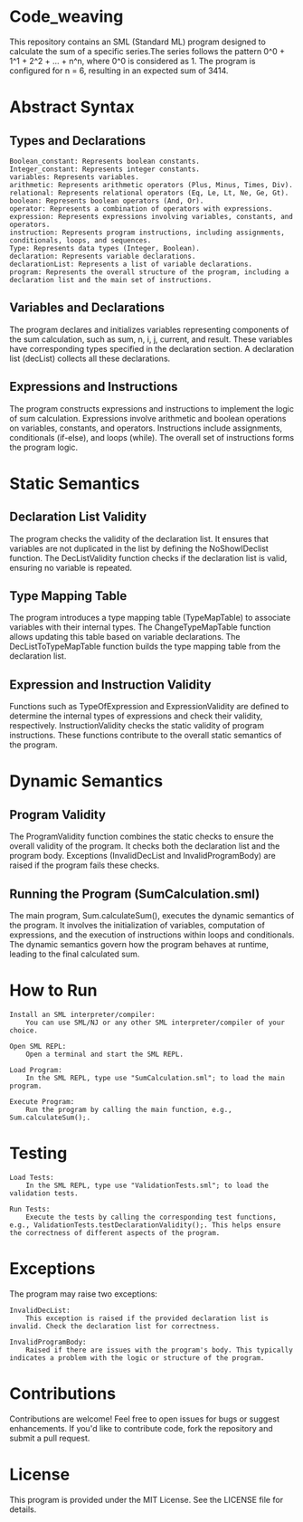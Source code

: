 # Code_weaving
This repository contains an SML (Standard ML) program designed to calculate the sum of a specific series.The series follows the pattern 0^0 + 1^1 + 2^2 + ... + n^n, where 0^0 is considered as 1. The program is configured for n = 6, resulting in an expected sum of 3414.

# Abstract Syntax
## Types and Declarations 

    Boolean_constant: Represents boolean constants.
    Integer_constant: Represents integer constants.
    variables: Represents variables.
    arithmetic: Represents arithmetic operators (Plus, Minus, Times, Div).
    relational: Represents relational operators (Eq, Le, Lt, Ne, Ge, Gt).
    boolean: Represents boolean operators (And, Or).
    operator: Represents a combination of operators with expressions.
    expression: Represents expressions involving variables, constants, and operators.
    instruction: Represents program instructions, including assignments, conditionals, loops, and sequences.
    Type: Represents data types (Integer, Boolean).
    declaration: Represents variable declarations.
    declarationList: Represents a list of variable declarations.
    program: Represents the overall structure of the program, including a declaration list and the main set of instructions.

## Variables and Declarations  
The program declares and initializes variables representing components of the sum calculation, such as sum, n, i, j, current, and result. These variables have corresponding types specified in the declaration section. A declaration list (decList) collects all these declarations.

## Expressions and Instructions 

The program constructs expressions and instructions to implement the logic of sum calculation. Expressions involve arithmetic and boolean operations on variables, constants, and operators. Instructions include assignments, conditionals (if-else), and loops (while). The overall set of instructions forms the program logic.

# Static Semantics
## Declaration List Validity 

The program checks the validity of the declaration list. It ensures that variables are not duplicated in the list by defining the NoShowIDeclist function. The DecListValidity function checks if the declaration list is valid, ensuring no variable is repeated.

## Type Mapping Table 

The program introduces a type mapping table (TypeMapTable) to associate variables with their internal types. The ChangeTypeMapTable function allows updating this table based on variable declarations. The DecListToTypeMapTable function builds the type mapping table from the declaration list.

## Expression and Instruction Validity 

Functions such as TypeOfExpression and ExpressionValidity are defined to determine the internal types of expressions and check their validity, respectively. InstructionValidity checks the static validity of program instructions. These functions contribute to the overall static semantics of the program.

# Dynamic Semantics
## Program Validity 

The ProgramValidity function combines the static checks to ensure the overall validity of the program. It checks both the declaration list and the program body. Exceptions (InvalidDecList and InvalidProgramBody) are raised if the program fails these checks.

## Running the Program (SumCalculation.sml)

The main program, Sum.calculateSum(), executes the dynamic semantics of the program. It involves the initialization of variables, computation of expressions, and the execution of instructions within loops and conditionals. The dynamic semantics govern how the program behaves at runtime, leading to the final calculated sum.

# How to Run

    Install an SML interpreter/compiler:
        You can use SML/NJ or any other SML interpreter/compiler of your choice.

    Open SML REPL:
        Open a terminal and start the SML REPL.

    Load Program:
        In the SML REPL, type use "SumCalculation.sml"; to load the main program.

    Execute Program:
        Run the program by calling the main function, e.g., Sum.calculateSum();.

# Testing

    Load Tests:
        In the SML REPL, type use "ValidationTests.sml"; to load the validation tests.

    Run Tests:
        Execute the tests by calling the corresponding test functions, e.g., ValidationTests.testDeclarationValidity();. This helps ensure the correctness of different aspects of the program.

# Exceptions

The program may raise two exceptions:

    InvalidDecList:
        This exception is raised if the provided declaration list is invalid. Check the declaration list for correctness.

    InvalidProgramBody:
        Raised if there are issues with the program's body. This typically indicates a problem with the logic or structure of the program.

# Contributions

Contributions are welcome! Feel free to open issues for bugs or suggest enhancements. If you'd like to contribute code, fork the repository and submit a pull request.

# License

This program is provided under the MIT License. See the LICENSE file for details.
